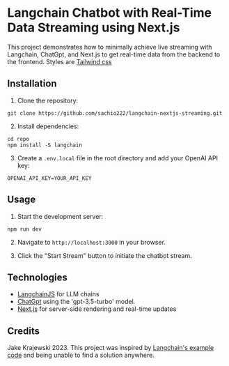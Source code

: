 # Langchain Chatbot with Real-Time Data Streaming using Next.js

This project demonstrates how to minimally achieve live streaming with Langchain, ChatGpt, and Next.js to get real-time data from the backend to the frontend. Styles are [Tailwind css](https://tailwindcss.com)

## Installation

1. Clone the repository:
```
git clone https://github.com/sachio222/langchain-nextjs-streaming.git
```

2. Install dependencies:
```
cd repo
npm install -S langchain

```

3. Create a `.env.local` file in the root directory and add your OpenAI API key:
```
OPENAI_API_KEY=YOUR_API_KEY
```

## Usage

1. Start the development server:
```
npm run dev
```

2. Navigate to `http://localhost:3000` in your browser.

3. Click the "Start Stream" button to initiate the chatbot stream.

## Technologies

- [LangchainJS](https://github.com/hwchase17/langchainjs) for LLM chains
- [ChatGpt](https://platform.openai.com/docs/guides/chat) using the 'gpt-3.5-turbo' model.
- [Next.js](https://nextjs.org/) for server-side rendering and real-time updates

## Credits

Jake Krajewski 2023.
This project was inspired by [Langchain's example code](https://hwchase17.github.io/langchainjs/docs/modules/chat_models/examples/streaming/) and being unable to find a solution anywhere.
